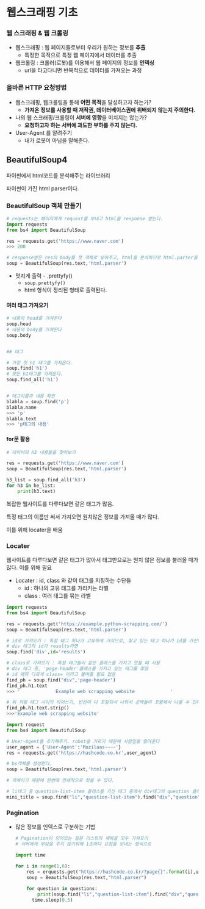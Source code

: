 # 웹스크래핑 기초

### 웹 스크래핑 & 웹 크롤링

- 웹스크래핑 : 웹 페이지들로부터 우리가 원하는 정보를 **추출**
  - 특정한 목적으로 특정 웹 페이지에서 데이터를 추출
- 웹크롤링 : 크롤러(로봇)를 이용해서 웹 페이지의 정보를 **인덱싱**
  - url을 타고다니면 반복적으로 데이터를 가져오는 과정



### 올바른 HTTP 요청방법

- 웹스크래핑, 웹크롤링을 통해 **어떤 목적**을 달성하고자 하는가?
  - **가져온 정보를 사용할 때 저작권, 데이터베이스권에 위배되지 않는지 주의한다.**
- 나의 웹 스크래핑/크롤링이 **서버에 영향**을 미치지는 않는가?
  - **요청하고자 하는 서버에 과도한 부하를 주지 않는다.**
- User-Agent 를 알려주기
  - 내가 로봇이 아님을 말해준다.







## BeautifulSoup4

파이썬에서 html코드를 분석해주는 라이브러리

파이썬이 가진 html parser이다.



### BeautifulSoup 객체 만들기

```python
# requests는 페이지에게 request를 보내고 html을 response 받는다.
import requests 
from bs4 import BeautifulSoup

res = requests.get('https://www.naver.com')
>>> 200

# response받은 res의 body를 첫 객체로 넣어주고, html을 분석하므로 html.parser을 넣는다
soup = BeautifulSoup(res.text,'html.parser')
```



- 멋지게 출력 - .prettyfy()
  - `soup.prettyfy()`
  - html 형식이 정리된 형태로 출력된다.

#### 여러 태그 가져오기

```python
# 내용의 head를 가져온다
soup.head
# 내용의 body를 가져온다
soup.body


## 태그

# 가장 첫 h1 태그를 가져온다.
soup.find('h1')
# 모든 h1태그를 가져온다.
soup.find_all('h1')


# 태그이름과 내용 확인
blabla = soup.find('p')
blabla.name
>>> 'p'
blabla.text
>>> 'p태그의 내용'
```



#### for문 활용

```python
# 네이버의 h3 내용들을 찾아보기

res = requests.get('https://www.naver.com')
soup = BeautifulSoup(res.text,'html.parser')

h3_list = soup.find_all('h3')
for h3 in he_list:
    print(h3.text)
```





복잡한 웹사이트를 다루다보면 같은 태그가 많음.

특정 태그의 이름만 써서 가져오면 원치않은 정보를 가져올 때가 많다.

이를 위해 locater을 배움



### Locater

웹사이트를 다루다보면 같은 태그가 많아서 태그만으로는 원치 않은 정보를 불러올 때가 많다. 이를 위해 필요

- Locater : id, class 와 같이 태그를 지칭하는 수단들
  - id : 하나의 고유 태그를 가리키는 라벨
  - class : 여러 태그를 묶는 라벨

```python
import requests
from bs4 import BeautifulSoup

res = requests.get('https://example.python-scrapping.com/')
soup = BeautifulSoup(res.text,'html.parser')

# id로 가져오기 : 특정 태그 하나가 고유하게 가지므로, 찾고 있는 태그 하나가 id를 가진다면 아주 편함
# div 태그의 id가 results라면
soup.find('div',id='results')

# class로 가져오기 : 특정 태그들이 같은 클래스를 가지고 있을 때 사용
# div 태그 중, 'page-header'클래스를 가지고 있는 태그를 찾음
# id 때와 다르게 class= 이라고 붙여줄 필요 없음
find_ph = soup.find("div",'page-header')
find_ph.h1.text
>>> '             Example web scrapping website             '

# 위 처럼 태그 사이의 띄어쓰기, 빈칸이 다 포함되서 나와서 공백들이 포함왜서 나올 수 있다.
find_ph.h1.text.strip()
>>>'Example web scrapping website'
```



```python
import request
from bs4 import BeautifulSoup

# User-Agent를 추가해주기. robot을 거르기 때문에 사람임을 알려준다
user_agent = {'User-Agent':'Mozilaas~~~~'}
res = requests.get('https://hashcode.co.kr',user_agent)

# bs객체를 생성한다.
soup = BeautifulSoup(res.text,'html.parser')

# 객체이기 때문에 한번에 연쇄적으로 찾을 수 있다.

# li태그 중 question-list-item 클래스를 가진 태그 중에서 div태그의 question 클래스를 가진 객체의 텍스트
mini_title = soup.find("li","question-list-item").find("div","question").text
```

### Pagination

- 많은 정보를 인덱스로 구분하는 기법

  ```python
  # Pagination이 되어있는 질문 리스트의 제목을 모두 가져오기
  # 서버에게 부담을 주지 않기위해 1초마다 요청을 보내는 형식으로
  
  import time
  
  for i in range(1,6):
      res = erquests.get("https://hashcode.co.kr/?page{}".format(i),user_agent)
      soup = BeautifulSoup(res.text,"html.parser")
      
      for question in questions:
          print(soup.find("li","question-list-item").find("div","question").text)
  		time.sleep(0.5)
  
  ```

  
